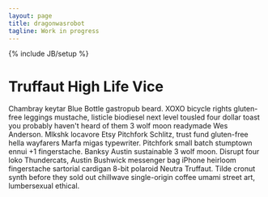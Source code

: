 ```yaml
---
layout: page
title: dragonwasrobot
tagline: Work in progress
---
```

{% include JB/setup %}

# Truffaut High Life Vice

Chambray keytar Blue Bottle gastropub beard. XOXO bicycle rights gluten-free
leggings mustache, listicle biodiesel next level tousled four dollar toast you
probably haven't heard of them 3 wolf moon readymade Wes Anderson. Mlkshk
locavore Etsy Pitchfork Schlitz, trust fund gluten-free hella wayfarers Marfa
migas typewriter. Pitchfork small batch stumptown ennui +1 fingerstache. Banksy
Austin sustainable 3 wolf moon. Disrupt four loko Thundercats, Austin Bushwick
messenger bag iPhone heirloom fingerstache sartorial cardigan 8-bit polaroid
Neutra Truffaut. Tilde cronut synth before they sold out chillwave single-origin
coffee umami street art, lumbersexual ethical.
